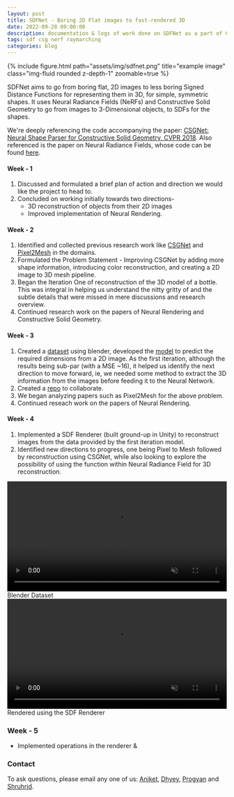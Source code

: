 ```yaml
---
layout: post
title: SDFNet - Boring 2D Flat images to fast-rendered 3D
date: 2022-09-28 09:00:00
description: documentation & logs of work done on SDFNet as a part of CS499 Project Course!
tags: sdf csg nerf raymarching
categories: blog
---
```


<div class="row">
    <div class="col-sm mt-3 mt-md-0">
        {% include figure.html path="assets/img/sdfnet.png" title="example image" class="img-fluid rounded z-depth-1" zoomable=true %}
    </div>
</div>

SDFNet aims to go from boring flat, 2D images to less boring Signed Distance Functions for representing them in 3D, for simple, symmetric shapes. It uses Neural Radiance Fields (NeRFs) and Constructive Solid Geometry to go from images to 3-Dimensional objects, to SDFs for the shapes.

We're deeply referencing the code accompanying the paper: [CSGNet: Neural Shape Parser for Constructive Solid Geometry, CVPR 2018](https://arxiv.org/abs/1712.08290). Also referenced is the paper on Neural Radiance Fields, whose code can be found [here](https://github.com/bmild/nerf).

#### Week - 1

1. Discussed and formulated a brief plan of action and direction we would like the project to head to.
2. Concluded on working initially towards two directions- 
   * 3D reconstruction of objects from their 2D images
   * Improved implementation of Neural Rendering. 

#### Week - 2

1. Identified and collected previous research work like [CSGNet](https://hippogriff.github.io/CSGNet/) and [Pixel2Mesh](https://nywang16.github.io/p2m/index.html) in the domains.
2. Formulated the Problem Statement - Improving CSGNet by adding more shape information, introducing color reconstruction, and creating a 2D image to 3D mesh pipeline.
3. Began the Iteration One of reconstruction of the 3D model of a bottle. This was integral in helping us understand the nitty gritty of and the subtle details that were missed in mere discussions and research overview.
4. Continued research work on the papers of Neural Rendering and Constructive Solid Geometry.

#### Week - 3

1. Created a [dataset](https://drive.google.com/drive/folders/1QhGyF3J2KmQ43NiDzePNF9ne_9iHSgRk) using blender, developed the [model](https://colab.research.google.com/drive/1HBpZzwO55UoJX1YpubzkLNc-pvD0C2Th?ts=62eb973a) to predict the required dimensions from a 2D image. As the first iteration, although the results being sub-par (with a MSE ~16), it helped us identify the next direction to move forward, ie, we needed some method to extract the 3D information from the images before feeding it to the Neural Network.
2. Created a [repo](https://github.com/aniketrajnish/CS499-SDFNet) to collaborate. 
3. We began analyzing papers such as Pixel2Mesh for the above problem.
4. Continued reseach work on the papers of Neural Rendering.

#### Week - 4

1. Implemented a SDF Renderer (built ground-up in Unity) to reconstruct images from the data provided by the first iteration model.
2. Identified new directions to progress, one being Pixel to Mesh followed by reconstruction using CSGNet, while also looking to explore the possibility of using the function within Neural Radiance Field for 3D reconstruction.

<div class="row">
    <div class="col-sm mt-3 mt-md-0">
        <video style="width:100%" autoplay muted loop>
            <source src="assets/img/bottle_dataset.mp4" type="video/mp4" class="video-fluid rounded z-depth-1" data-zoomable>
        </video>
        <div class="caption">
            Blender Dataset
        </div>
    </div>
    <div class="col-sm mt-3 mt-md-0">
        <video style="width:100%" autoplay muted loop>
            <source src="assets/img/bottle_sdf.mp4" type="video/mp4" class="video-fluid rounded z-depth-1" data-zoomable>
        </video>
        <div class="caption">
            Rendered using the SDF Renderer
        </div>
    </div>    
</div>

### Week - 5
* Implemented operations in the renderer & 

### Contact

To ask questions, please email any one of us: [Aniket](mailto:aniket.r@iitgn.ac.in), [Dhyey](mailto:dhyey.thummar@iitgn.ac.in), [Progyan](mailto:progyan.das@iitgn.ac.in) and [Shruhrid](mailto:shruhrid.banthia@iitgn.ac.in).
